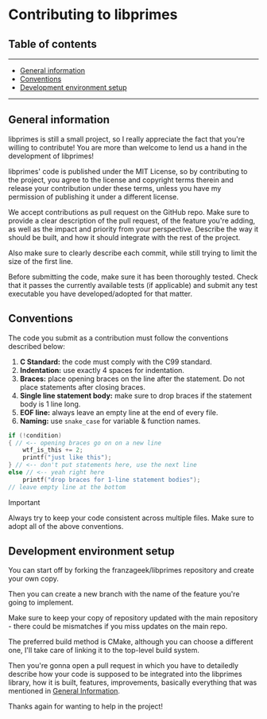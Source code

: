 # Contributing to libprimes

## Table of contents

___
- [General information](#general-information)
- [Conventions](#conventions)
- [Development environment setup](#development-environment-setup)

---



## General information

libprimes is still a small project, so I really appreciate the fact that you're willing to contribute! You are more than welcome to lend us a hand in the development of libprimes!

libprimes' code is published under the MIT License, so by contributing to the project, you agree to the license and copyright terms therein and release your contribution under these terms, unless you have my permission of publishing it under a different license.

We accept contributions as pull request on the GitHub repo.
Make sure to provide a clear description of the pull request, of the feature you're adding, as well as the impact and priority from your perspective. Describe the way it should be built, and how it should integrate with the rest of the project.

Also make sure to clearly describe each commit, while still trying to limit the size of the first line.

Before submitting the code, make sure it has been thoroughly tested. Check that it passes the currently available tests (if applicable) and submit any test executable you have developed/adopted for that matter.

## Conventions

The code you submit as a contribution must follow the conventions described below:

1. **C Standard:** the code must comply with the C99 standard.
2. **Indentation:** use exactly 4 spaces for indentation.
3. **Braces:** place opening braces on the line after the statement. Do not place statements after closing braces.
4. **Single line statement body:** make sure to drop braces if the statement body is 1 line long.
5. **EOF line:** always leave an empty line at the end of every file.
6. **Naming:** use `snake_case` for variable & function names.

```c
if (!condition)
{ // <-- opening braces go on on a new line
    wtf_is_this += 2;
    printf("just like this");
} // <-- don't put statements here, use the next line
else // <-- yeah right here
    printf("drop braces for 1-line statement bodies");
// leave empty line at the bottom

```

> [!IMPORTANT]
>
> Always try to keep your code consistent across multiple files. Make sure to adopt all of the above conventions.

## Development environment setup

You can start off by forking the franzageek/libprimes repository and create your own copy.

Then you can create a new branch with the name of the feature you're going to implement.

Make sure to keep your copy of repository updated with the main repository - there could be mismatches if you miss updates on the main repo.

The preferred build method is CMake, although you can choose a different one, I'll take care of linking it to the top-level build system.

Then you're gonna open a pull request in which you have to detailedly describe how your code is supposed to be integrated into the libprimes library, how it is built, features, improvements, basically everything that was mentioned in [General Information](#general-information).

Thanks again for wanting to help in the project!
